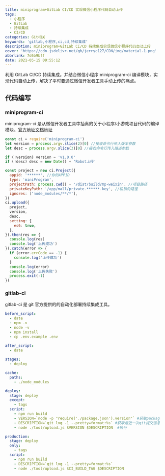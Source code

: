 ```yaml
---
title: miniprogram+GitLab CI/CD 实现微信小程序代码自动上传
tags:
  - 小程序
  - GitLab
  - 持续集成
  - CI/CD
categories: Git相关
keywords: 'gitlab,小程序,ci,cd,持续集成'
description: miniprogram+GitLab CI/CD 持续集成实现微信小程序代码自动上传
cover: 'https://cdn.jsdelivr.net/gh/jerryc127/CDN/img/material-1.png'
abbrlink: 7d6b9bff
date: 2021-05-15 09:55:12
---
```


利用 GitLab CI/CD 持续集成，并结合微信小程序 miniprogram-ci 编译模块，实现代码自动上传，解决了平时要通过微信开发者工具手动上传的痛点。

## 代码编写

### miniprogram-ci

miniprogram-ci 是从微信开发者工具中抽离的关于小程序/小游戏项目代码的编译模块。[官方地址文档地址](https://developers.weixin.qq.com/miniprogram/dev/devtools/ci.html)

``` js
const ci = require('miniprogram-ci')
let version = process.argv.slice(2)[0] //接收命令行传入版本参数
let desc = process.argv.slice(3)[0] //接收命令行传入描述参数

if (!version) version = 'v1.0.0'
if (!desc) desc = new Date() + 'Robot上传'

const project = new ci.Project({
  appid: '******', //你的APPID
  type: 'miniProgram',
  projectPath: process.cwd() + '/dist/build/mp-weixin', //项目路径
  privateKeyPath: '/app/mall/private.******.key', //私钥的路径
  ignores: ['node_modules/**/*'],
})
ci.upload({
  project,
  version,
  desc,
  setting: {
    es6: true,
  },
}).then(res => {
  console.log(res)
  console.log('上传成功')
}).catch(error => {
  if (error.errCode == -1) {
    console.log('上传成功')
  }
  console.log(error)
  console.log('上传失败')
  process.exit(-1)
})
```

### gitlab-ci

gitlab-ci 是 git 官方提供的的自动化部署持续集成工具。

``` yml
before_script:
  - date
  - npm -v
  - node -v
  - npm install
  - cp .env.example .env

after_script:
  - date
  
stages:
  - deploy

cache:
  paths:
    - ./node_modules

deploy:
  stage: deploy
  except:
    - tags
  script:
    - npm run build
    - VERSION=`node -p "require('./package.json').version"` #获取package.json版本号
    - DESCRIPTION=`git log -1 --pretty=format:%s` #获取最近一次git提交信息
    - node ./tool/upload.js $VERSION $DESCRIPTION  #执行

production:
  stage: deploy
  only:
    - tags
  script:
    - npm run build
    - DESCRIPTION=`git log -1 --pretty=format:%s`
    - node ./tool/upload.js $CI_BUILD_TAG $DESCRIPTION 
```
